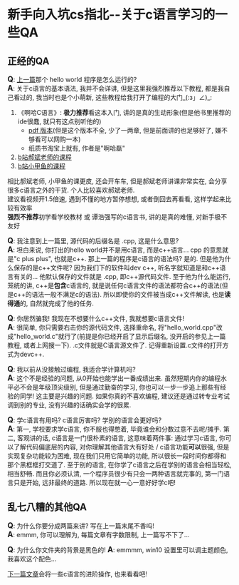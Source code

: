 
# 新手向入坑cs指北--关于c语言学习的一些QA

## 正经的QA

<big>**Q**</big>: [上一篇](http://101.133.217.104/blog/static/blog/39)那个 hello world 程序是怎么运行的?  
<big>**A**</big>: 关于c语言的基本语法, 我并不会详讲, 但是这里我强烈推荐以下教程, 都是我自己看过的, 我当时也是个小萌新, 这些教程给我打开了编程的大门_(:з」∠)_:

1. 《啊哈C语言》: **极力推荐**看这本入门, 讲的是真的生动形象(但是他书里推荐的ide很蠢, 就只有这点别听他的)
   - [pdf 版本](https://pan.baidu.com/s/1o6OTm0y#/)(但是这个版本不全, 少了一两章, 但是前面讲的也足够好了, 嫌不够看可以网购一本)
   - 纸质书淘宝上就有, 作者是"啊哈磊"
2. [b站郝斌老师的课程](https://www.bilibili.com/video/BV1os411h77o?from=search&seid=4281830468138982940)
3. [b站小甲鱼的课程](https://www.bilibili.com/video/BV1Ps411U7tS?from=search&seid=8852621136048952522)

相比郝斌老师, 小甲鱼的课更皮, 还会开车车, 但是郝斌老师讲课非常实在, 会分享很多c语言之外的干货. 个人比较喜欢郝斌老师.  
建议看视频开1.5倍速, 遇到不懂的地方暂停想想, 或者倒回去再看看, 这样学起来比较有效率  
**强烈不推荐**初学看学校教材 或 谭浩强写的c语言书, 讲的是真的难懂, 对新手极不友好

<big>**Q**</big>: 我注意到上一篇里, 源代码的后缀名是 .cpp, 这是什么意思?  
<big>**A**</big>: 坦白来说, 你打出的hello world并不是用c语言, 而是c\+\+语言... cpp 的意思就是"c plus plus", 也就是c\+\+. 那上一篇的程序是c语言的语法吗? 是的. 但是他为什么保存的是c\+\+文件呢? 因为我们下的软件叫dev c\+\+, 听名字就知道是和c\+\+语言有关的... 他默认保存的文件就是 .cpp, 即c\+\+源代码文件. 至于他为什么能运行, 笼统的讲, c\+\+是**包含**c语言的, 就是说任何c语言文件的语法都符合c\+\+的语法(但是c\+\+的语法一般不满足c的语法). 所以即使你的文件被当成c\+\+文件解读, 也是**读得通**的, 自然就完成了他的任务.

<big>**Q**</big>: 你居然骗我! 我现在不想要什么c\+\+文件, 我就想要c语言文件!  
<big>**A**</big>: 很简单, 你只需要右击你的源代码文件, 选择重命名, 将"hello_world.cpp"改成"hello_world.c"就行了(前提是你已经开启了显示后缀名, 没开启的参见上一篇教程, 或者上网搜一下). .c文件就是C语言源文件了. 记得重新设置.c文件的打开方式为devc\+\+.

<big>**Q**</big>: 我以前从没接触过编程, 我适合学计算机吗?  
<big>**A**</big>: 这个不是经验的问题, 从0开始也能学出一番成绩出来. 虽然短期内你的编程水平必不会是年级顶尖级别, 但是通过勤奋的学习, 你也可以一步一步追上那些有经验的同学! 这主要是兴趣的问题. 如果你真的不喜欢编程, 建议还是通过转专业考试调到别的专业, 没有兴趣的话确实会学的很累.

<big>**Q**</big>: 学c语言有用吗? c语言厉害吗? 学别的语言会更好吗?  
<big>**A**</big>: 第一, 学校要求学c语言, 你不服也得憋着, 毕竟谁会和分数过意不去呢/摊手. 第二, 客观讲的话, c语言是一门很朴素的语言, 这意味着两件事: 通过学习c语言, 你可以了解代码偏底层的内容, 对你理解其他语言大有好处 / c语言功能**可以**很强, 但是实现复杂功能较为困难, 现在我们只用它简单的功能, 所以很长一段时间你都得和那个黑框框打交道了. 至于别的语言, 在你学了c语言之后在学别的语言会相当轻松, 相当舒畅. 而且你必须认清, 一个程序员很少有只会一两种语言就完事的, 第一门语言只是开始, 远非最终的道路. 所以现在就一心一意好好学c吧!

## 乱七八糟的其他QA

<big>**Q**</big>: 为什么你要分成两篇来讲? 写在上一篇末尾不香吗!  
<big>**A**</big>: emmm, 你可以理解为, 每篇文章有字数限制, 上一篇写不下了...

<big>**Q**</big>: 为什么你文件夹的背景是黑色的!
<big>**A**</big>: emmmm, win10 设置里可以调主题颜色, 我喜欢这个配色...

[下一篇文章](http://101.133.217.104/blog/static/blog/41)会将一些c语言的进阶操作, 也来看看吧!
